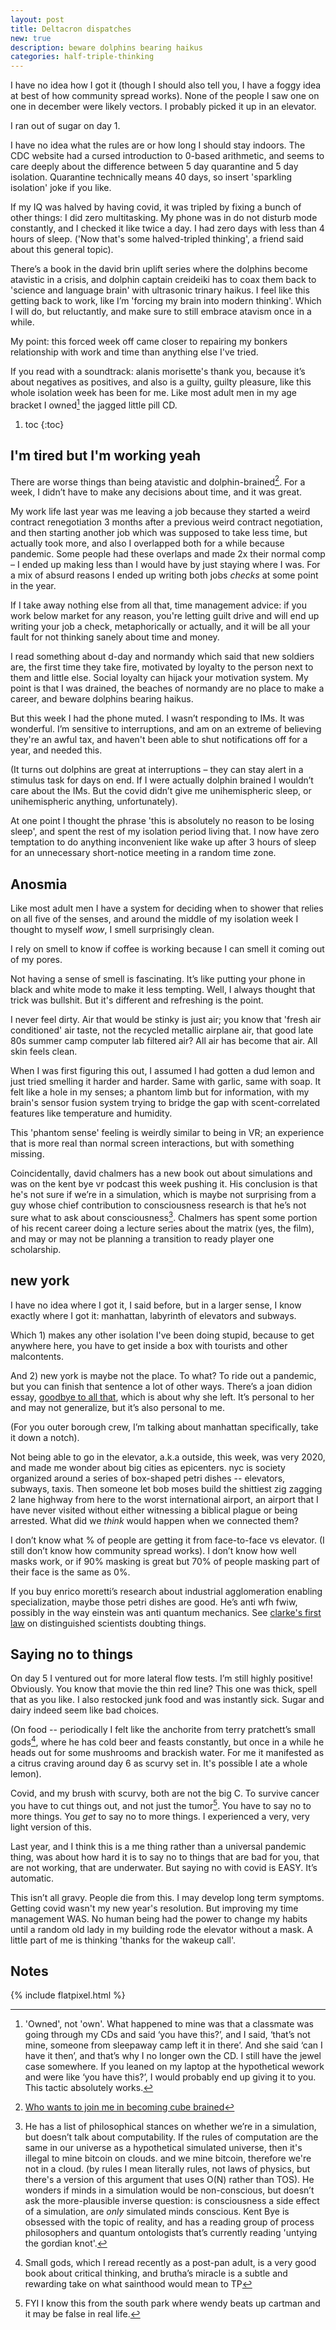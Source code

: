 ```yaml
---
layout: post
title: Deltacron dispatches
new: true
description: beware dolphins bearing haikus
categories: half-triple-thinking
---
```


I have no idea how I got it (though I should also tell you, I have a foggy idea at best of how community spread works).
None of the people I saw one on one in december were likely vectors.
I probably picked it up in an elevator.

I ran out of sugar on day 1.

I have no idea what the rules are or how long I should stay indoors.
The CDC website had a cursed introduction to 0-based arithmetic, and seems to care deeply about the difference between 5 day quarantine and 5 day isolation.
Quarantine technically means 40 days, so insert 'sparkling isolation' joke if you like.

If my IQ was halved by having covid, it was tripled by fixing a bunch of other things:
I did zero multitasking.
My phone was in do not disturb mode constantly, and I checked it like twice a day.
I had zero days with less than 4 hours of sleep.
('Now that's some halved-tripled thinking', a friend said about this general topic).

There’s a book in the david brin uplift series where the dolphins become atavistic in a crisis, and dolphin captain creideiki has to coax them back to 'science and language brain' with ultrasonic trinary haikus.
I feel like this getting back to work, like I’m 'forcing my brain into modern thinking'.
Which I will do, but reluctantly, and make sure to still embrace atavism once in a while.

My point: this forced week off came closer to repairing my bonkers relationship with work and time than anything else I've tried.

If you read with a soundtrack: alanis morisette's thank you, because it’s about negatives as positives, and also is a guilty, guilty pleasure, like this whole isolation week has been for me.
Like most adult men in my age bracket I owned[^guilty] the jagged little pill CD.

[^guilty]: 'Owned', not 'own'. What happened to mine was that a classmate was going through my CDs and said ‘you have this?’, and I said, ‘that’s not mine, someone from sleepaway camp left it in there’. And she said ‘can I have it then’, and that’s why I no longer own the CD. I still have the jewel case somewhere. If you leaned on my laptop at the hypothetical wework and were like ‘you have this?’, I would probably end up giving it to you. This tactic absolutely works.

1. toc
{:toc}

## I'm tired but I'm working yeah

There are worse things than being atavistic and dolphin-brained[^cube].
For a week, I didn’t have to make any decisions about time, and it was great.

[^cube]: [Who wants to join me in becoming cube brained](https://twitter.com/dilettanterypod/status/1406458667700867077)

My work life last year was me leaving a job because they started a weird contract renegotiation 3 months after a previous weird contract negotiation, and then starting another job which was supposed to take less time, but actually took more, and also I overlapped both for a while because pandemic.
Some people had these overlaps and made 2x their normal comp – I ended up making less than I would have by just staying where I was.
For a mix of absurd reasons I ended up writing both jobs *checks* at some point in the year.

If I take away nothing else from all that, time management advice:
if you work below market for any reason, you're letting guilt drive and will end up writing your job a check, metaphorically or actually, and it will be all your fault for not thinking sanely about time and money.

I read something about d-day and normandy which said that new soldiers are, the first time they take fire, motivated by loyalty to the person next to them and little else.
Social loyalty can hijack your motivation system.
My point is that I was drained, the beaches of normandy are no place to make a career, and beware dolphins bearing haikus.

But this week I had the phone muted.
I wasn’t responding to IMs. It was wonderful.
I’m sensitive to interruptions, and am on an extreme of believing they're an awful tax, and haven't been able to shut notifications off for a year, and needed this.

(It turns out dolphins are great at interruptions – they can stay alert in a stimulus task for days on end. If I were actually dolphin brained I wouldn’t care about the IMs. But the covid didn’t give me unihemispheric sleep, or unihemispheric anything, unfortunately).

At one point I thought the phrase 'this is absolutely no reason to be losing sleep', and spent the rest of my isolation period living that.
I now have zero temptation to do anything inconvenient like wake up after 3 hours of sleep for an unnecessary short-notice meeting in a random time zone.

## Anosmia

Like most adult men I have a system for deciding when to shower that relies on all five of the senses, and around the middle of my isolation week I thought to myself *wow*, I smell surprisingly clean.

I rely on smell to know if coffee is working because I can smell it coming out of my pores.

Not having a sense of smell is fascinating.
It’s like putting your phone in black and white mode to make it less tempting.
Well, I always thought that trick was bullshit.
But it's different and refreshing is the point.

I never feel dirty.
Air that would be stinky is just air; you know that 'fresh air conditioned' air taste, not the recycled metallic airplane air, that good late 80s summer camp computer lab filtered air?
All air has become that air.
All skin feels clean.

When I was first figuring this out, I assumed I had gotten a dud lemon and just tried smelling it harder and harder.
Same with garlic, same with soap.
It felt like a hole in my senses; a phantom limb but for information, with my brain's sensor fusion system trying to bridge the gap with scent-correlated features like temperature and humidity.

This 'phantom sense' feeling is weirdly similar to being in VR; an experience that is more real than normal screen interactions, but with something missing.

Coincidentally, david chalmers has a new book out about simulations and was on the kent bye vr podcast this week pushing it.
His conclusion is that he's not sure if we’re in a simulation, which is maybe not surprising from a guy whose chief contribution to consciousness research is that he’s not sure what to ask about consciousness[^order-n].
Chalmers has spent some portion of his recent career doing a lecture series about the matrix (yes, the film), and may or may not be planning a transition to ready player one scholarship.

[^order-n]: He has a list of philosophical stances on whether we’re in a simulation, but doesn’t talk about computability. If the rules of computation are the same in our universe as a hypothetical simulated universe, then it's illegal to mine bitcoin on clouds. and we mine bitcoin, therefore we're not in a cloud. (by rules I mean literally rules, not laws of physics, but there's a version of this argument that uses O(N) rather than TOS). He wonders if minds in a simulation would be non-conscious, but doesn’t ask the more-plausible inverse question: is consciousness a side effect of a simulation, are *only* simulated minds conscious. Kent Bye is obsessed with the topic of reality, and has a reading group of process philosophers and quantum ontologists that’s currently reading 'untying the gordian knot'.

## new york

I have no idea where I got it, I said before, but in a larger sense, I know exactly where I got it: manhattan, labyrinth of elevators and subways.

Which 1) makes any other isolation I've been doing stupid, because to get anywhere here, you have to get inside a box with tourists and other malcontents.

And 2) new york is maybe not the place. To what? To ride out a pandemic, but you can finish that sentence a lot of other ways. There’s a joan didion essay, [goodbye to all that](https://essaysspring13.qwriting.qc.cuny.edu/files/2013/04/Joan-Didion-Goodbye-to-All-That.pdf),  which is about why she left.
It’s personal to her and may not generalize, but it’s also personal to me.

(For you outer borough crew, I’m talking about manhattan specifically, take it down a notch).

Not being able to go in the elevator, a.k.a outside, this week, was very 2020, and made me wonder about big cities as epicenters. 
nyc is society organized around a series of box-shaped petri dishes -- elevators, subways, taxis.
Then someone let bob moses build the shittiest zig zagging 2 lane highway from here to the worst international airport, an airport that I have never visited without either witnessing a biblical plague or being arrested.
What did we *think* would happen when we connected them?

I don’t know what % of people are getting it from face-to-face vs elevator.
(I still don’t know how community spread works).
I don’t know how well masks work, or if 90% masking is great but 70% of people masking part of their face is the same as 0%.

If you buy enrico moretti’s research about industrial agglomeration enabling specialization, maybe those petri dishes are good. He’s anti wfh fwiw, possibly in the way einstein was anti quantum mechanics.
See [clarke's first law](https://en.wikipedia.org/wiki/Clarke%27s_three_laws) on distinguished scientists doubting things.

## Saying no to things

On day 5 I ventured out for more lateral flow tests.
I’m still highly positive! Obviously.
You know that movie the thin red line? This one was thick, spell that as you like.
I also restocked junk food and was instantly sick.
Sugar and dairy indeed seem like bad choices.

(On food -- periodically I felt like the anchorite from terry pratchett’s small gods[^pratchett], where he has cold beer and feasts constantly, but once in a while he heads out for some mushrooms and brackish water. For me it manifested as a citrus craving around day 6 as scurvy set in. It's possible I ate a whole lemon).

[^pratchett]: Small gods, which I reread recently as a post-pan adult, is a very good book about critical thinking, and brutha’s miracle is a subtle and rewarding take on what sainthood would mean to TP

Covid, and my brush with scurvy, both are not the big C.
To survive cancer you have to cut things out, and not just the tumor[^cartman].
You have to say no to more things.
You *get* to say no to more things.
I experienced a very, very light version of this.

[^cartman]: FYI I know this from the south park where wendy beats up cartman and it may be false in real life.

Last year, and I think this is a me thing rather than a universal pandemic thing, was about how hard it is to say no to things that are bad for you, that are not working, that are underwater.
But saying no with covid is EASY.
It’s automatic.

This isn’t all gravy. People die from this. I may develop long term symptoms.
Getting covid wasn't my new year's resolution. But improving my time management WAS.
No human being had the power to change my habits until a random old lady in my building rode the elevator without a mask.
A little part of me is thinking 'thanks for the wakeup call'.

## Notes

{% include flatpixel.html %}
